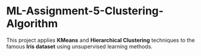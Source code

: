 # ML-Assignment-5-Clustering-Algorithm
This project applies **KMeans** and **Hierarchical Clustering** techniques to the famous **Iris dataset** using unsupervised learning methods.
